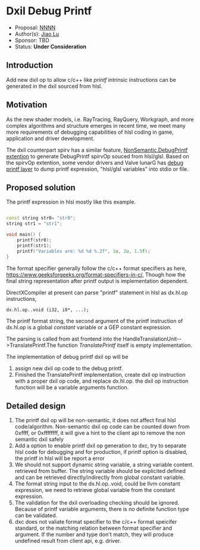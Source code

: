 # Dxil Debug Printf

* Proposal: [NNNN](NNNN-debug-printf.md)
* Author(s): [Jiao Lu](https://github.com/jiaolu)
* Sponsor: TBD
* Status: **Under Consideration**

## Introduction

Add new dxil op to allow c/c++ like *printf* intrinsic instructions can be
generated in the dxil sourced from hlsl.

## Motivation

As the new shader models, i.e. RayTracing, RayQuery, Workgraph, and more complex
algorithms and structure emerges in recent time, we meet many more requirements of 
debugging capabilities of hlsl coding in game, application and driver development.

The dxil counterpart spirv has a similar feature, 
[NonSemantic.DebugPrintf extention](https://github.com/KhronosGroup/SPIRV-Registry/blob/main/nonsemantic/NonSemantic.DebugPrintf.asciidoc)
to generate DebugPrintf spirvOp souced from hlsl/glsl. Based on the spirvOp
extention, some vendor drivers and Valve lunarG has 
[debug printf layer](https://github.com/KhronosGroup/Vulkan-ValidationLayers/blob/main/docs/debug_printf.md)
to dump printf expression, "hlsl/glsl variables" into stdio or file.

## Proposed solution

The printf expression in hlsl mostly like this example.
```c++ hlsl:

const string str0= "str0";
string str1 = "str1";

void main() {
    printf(str0);
    printf(str1);
    printf("Variables are: %d %d %.2f", 1u, 2u, 1.5f);
}

```

The format specifier generally follow the c/c++ format specifiers as here, https://www.geeksforgeeks.org/format-specifiers-in-c/,
Though how the final string representation after printf output is implementation dependent.


DirectXCompiler at present can parse "printf" statement in hlsl as dx.hl.op 
instructions,
```
dx.hl.op..void (i32, i8*, ...);
```
The printf format string, the second argument of the printf instruction of 
dx.hl.op is a global *constant* variable or a GEP constant expression.

The parsing is called from ast frontend into the 
HandleTranslationUnit-->TranslatePrintf.The function *TranslatePrintf* itself
 is empty implementation.

The implementation of debug printf dxil op will be

1) assign new dxil op code to the debug printf.
2) Finished the TranslatePrintf implementation, create dxil op instruction with 
a proper dxil op code, and replace dx.hl.op. the dxil op instruction function 
will be a variable arguments function.


## Detailed design

1. The printf dxil op will be non-semantic, it does not affect final hlsl code/algorithm.
Non-semantic dxil op code can be counted down from 0xffff, or 0xffffffff, it will give a hint to the client api
to remove the non semantic dxil safely
2. Add a option to enable printf dxil op generation to dxc, try to separate hlsl code for debugging
and for production, if printf option is disabled, the printf in hlsl will be report a error
3. We should not support dynamic string variable, a string variable content.
retrieved from buffer. The string variable should be explicited defined and can 
be retrieved directly/indirectly from global constant variable.
4. The format string input to the dx.hl.op..void, could be llvm constant 
expression, we need to retrieve global variable from the constant expression.
5. The validation for the dxil overloading checking should be ignored. Because 
of printf variable arguments, there is no definite function type can be validated.
6. dxc does not valiate format specifier to the c/c++ format speicifer standard, or the matching relation between
format specifier and argument. If the number and type don't match, they will produce undefined result from 
client api, e.g. driver.
